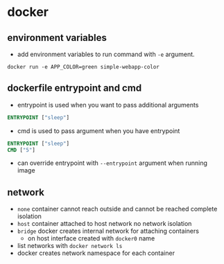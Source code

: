 # docker

## environment variables
- add environment variables to run command with `-e` argument.

`docker run -e APP_COLOR=green simple-webapp-color`

## dockerfile entrypoint and cmd
- entrypoint is used when you want to pass additional arguments
```dockerfile
ENTRYPOINT ["sleep"]
```
- cmd is used to pass argument when you have entrypoint
```dockerfile
ENTRYPOINT ["sleep"]
CMD ["5"]
```
- can override entrypoint with `--entrypoint` argument when running image

## network
- `none` container cannot reach outside and cannot be reached complete isolation
- `host` container attached to host network no network isolation
- `bridge` docker creates internal network for attaching containers
  - on host interface created with `docker0` name
- list networks with `docker network ls`
- docker creates network namespace for each container